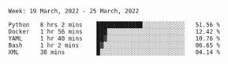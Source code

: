 <!--START_SECTION:waka-->
```text
Week: 19 March, 2022 - 25 March, 2022

Python   8 hrs 2 mins    █████████████░░░░░░░░░░░░   51.56 % 
Docker   1 hr 56 mins    ███░░░░░░░░░░░░░░░░░░░░░░   12.42 % 
YAML     1 hr 40 mins    ██▓░░░░░░░░░░░░░░░░░░░░░░   10.76 % 
Bash     1 hr 2 mins     █▓░░░░░░░░░░░░░░░░░░░░░░░   06.65 % 
XML      38 mins         █░░░░░░░░░░░░░░░░░░░░░░░░   04.14 % 
```
<!--END_SECTION:waka-->
